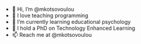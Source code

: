 - 👋 Hi, I’m @mkotsovoulou
- 👀 I love teaching programming
- 🌱 I’m currently learning educational psychology
- 💞️ I hold a PhD on Technology Enhanced Learning
- 📫 Reach me at @mkotsovoulou

<!---
mkotsovoulou/mkotsovoulou is a ✨ special ✨ repository because its `README.md` (this file) appears on your GitHub profile.
You can click the Preview link to take a look at your changes.
--->
